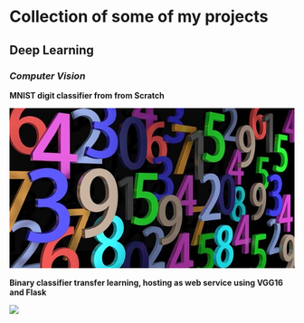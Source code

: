 # Collection of some of my projects

## Deep Learning

### *Computer Vision*

**MNIST digit classifier from from Scratch**

[1]:/resources/img/pay-2662758_640.jpg
[![MNSIT][1]](https://github.com/vipulrai91/tensorflow-projects/blob/master/mnist_tf_scratch.py)

**Binary classifier transfer learning, hosting as web service using VGG16 and Flask**

[2]:https://github.com/vipulrai91/web-classifier-cats-dogs/blob/master/dog.png
[![][2]](https://github.com/vipulrai91/web-classifier-cats-dogs)

